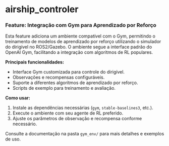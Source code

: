 # airship_controler
### Feature: Integração com Gym para Aprendizado por Reforço

Esta feature adiciona um ambiente compatível com o Gym, permitindo o treinamento de modelos de aprendizado por reforço utilizando o simulador do dirigível no ROS2/Gazebo. O ambiente segue a interface padrão do OpenAI Gym, facilitando a integração com algoritmos de RL populares.

**Principais funcionalidades:**
- Interface Gym customizada para controle do dirigível.
- Observações e recompensas configuráveis.
- Suporte a diferentes algoritmos de aprendizado por reforço.
- Scripts de exemplo para treinamento e avaliação.

**Como usar:**
1. Instale as dependências necessárias (`gym`, `stable-baselines3`, etc.).
2. Execute o ambiente com seu agente de RL preferido.
3. Ajuste os parâmetros de observação e recompensa conforme necessário.

Consulte a documentação na pasta `gym_env/` para mais detalhes e exemplos de uso.
